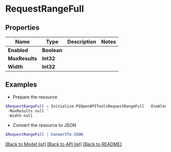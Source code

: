 # RequestRangeFull
## Properties

Name | Type | Description | Notes
------------ | ------------- | ------------- | -------------
**Enabled** | **Boolean** |  | 
**MaxResults** | **Int32** |  | 
**Width** | **Int32** |  | 

## Examples

- Prepare the resource
```powershell
$RequestRangeFull = Initialize-PSOpenAPIToolsRequestRangeFull  -Enabled null `
 -MaxResults null `
 -Width null
```

- Convert the resource to JSON
```powershell
$RequestRangeFull | ConvertTo-JSON
```

[[Back to Model list]](../README.md#documentation-for-models) [[Back to API list]](../README.md#documentation-for-api-endpoints) [[Back to README]](../README.md)

